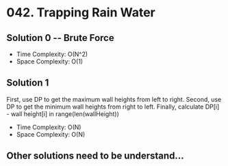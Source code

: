 # 042. Trapping Rain Water
## Solution 0 -- Brute Force
* Time Complexity: O(N^2)
* Space Complexity: O(1)

## Solution 1
First, use DP to get the maximum wall heights from left to right. Second, use DP to get the minimum wall heights from right to left. Finally, calculate DP[i] - wall height[i] in range(len(wallHeight))
* Time Complexity: O(N)
* Space Complexity: O(N)

## Other solutions need to be understand...